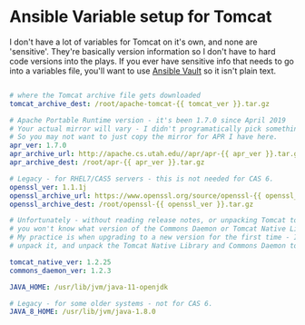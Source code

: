# Ansible Variable setup for Tomcat

I don't have a lot of variables for Tomcat on it's own, and none are 'sensitive'.  They're basically version information so I don't have to hard code versions into the plays.  If you ever have sensitive info that needs to go into a variables file, you'll want to use [Ansible Vault](https://docs.ansible.com/ansible/latest/user_guide/vault.html) so it isn't plain text.

``` yaml

# where the Tomcat archive file gets downloaded
tomcat_archive_dest: /root/apache-tomcat-{{ tomcat_ver }}.tar.gz

# Apache Portable Runtime version - it's been 1.7.0 since April 2019
# Your actual mirror will vary - I didn't programatically pick something random
# So you may not want to just copy the mirror for APR I have here.
apr_ver: 1.7.0
apr_archive_url: http://apache.cs.utah.edu//apr/apr-{{ apr_ver }}.tar.gz
apr_archive_dest: /root/apr-{{ apr_ver }}.tar.gz

# Legacy - for RHEL7/CAS5 servers - this is not needed for CAS 6.
openssl_ver: 1.1.1j
openssl_archive_url: https://www.openssl.org/source/openssl-{{ openssl_ver }}.tar.gz
openssl_archive_dest: /root/openssl-{{ openssl_ver }}.tar.gz

# Unfortunately - without reading release notes, or unpacking Tomcat to test when a new version comes out,
# you won't know what version of the Commons Daemon or Tomcat Native Library are in that Tomcat version.
# My practice is when upgrading to a new version for the first time - I will download that version,
# unpack it, and unpack the Tomcat Native Library and Commons Daemon to check their version.

tomcat_native_ver: 1.2.25
commons_daemon_ver: 1.2.3

JAVA_HOME: /usr/lib/jvm/java-11-openjdk

# Legacy - for some older systems - not for CAS 6.
JAVA_8_HOME: /usr/lib/jvm/java-1.8.0    

```